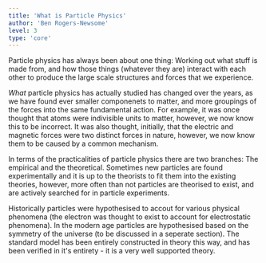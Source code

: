 ```yaml
---
title: 'What is Particle Physics'
author: 'Ben Rogers-Newsome'
level: 3
type: 'core'
---
```


Particle physics has always been about one thing: Working out what stuff is made from, and how those things (whatever they are) interact with each other to produce the large scale structures and forces that we experience.

*What* particle physics has actually studied has changed over the years, as we have found ever smaller componenets to matter, and more groupings of the forces into the same fundamental action. For example, it was once thought that atoms were indivisible units to matter, however, we now know this to be incorrect. It was also thought, initially, that the electric and magnetic forces were two distinct forces in nature, however, we now know them to be caused by a common mechanism.

In terms of the practicalities of particle physics there are two branches: The empirical and the theoretical. Sometimes new particles are found experimentally and it is up to the theorists to fit them into the existing theories, however, more often than not particles are theorised to exist, and are actively searched for in particle experiments.

Historically particles were hypothesised to accout for various physical phenomena (the electron was thought to exist to account for electrostatic phenomena). In the modern age particles are hypothesised based on the symmetry of the universe (to be discussed in a seperate section). The standard model has been entirely constructed in theory this way, and has been verified in it's entirety - it is a very well supported theory.

